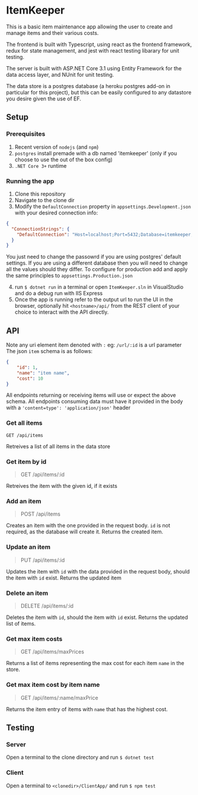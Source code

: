 # ItemKeeper

This is a basic item maintenance app allowing the user to create and manage items and their various costs. 

The frontend is built with Typescript, using react as the frontend framework, redux for state management, and jest with react testing libarary for unit testing.

The server is built with ASP.NET Core 3.1 using Entity Framework for the data access layer, and NUnit for unit testing.

The data store is a postgres database (a heroku postgres add-on in particular for this project), but this can be easily configured to any datastore you desire given the use of EF.

## Setup
### Prerequisites
1. Recent version of `nodejs` (and `npm`)
2. `postgres` install premade with a db named 'itemkeeper' (only if you choose to use the out of the box config)
3. `.NET Core 3+` runtime
### Running the app
1. Clone this repository
2. Navigate to the clone dir
3. Modify the `DefaultConnection` property in `appsettings.Development.json` with your desired connection info:
```json
{
  "ConnectionStrings": {
    "DefaultConnection": "Host=localhost;Port=5432;Database=itemkeeper;Username=postgres;Password=password;"
  }
}
```
You just need to change the passowrd if you are using postgres' default settings. If you are using a different database then you will need to change all the values should they differ. To configure for production add and apply the same principles to `appsettings.Production.json`

4. run `$ dotnet run` in a terminal or open `ItemKeeper.sln` in VisualStudio and do a debug run with IIS Express
5. Once the app is running refer to the output url to run the UI in the browser, optionally hit `<hostname>/api/` from the REST client of your choice to interact with the API directly.

## API
Note any uri element item denoted with `:` eg: `/url/:id` is a url parameter
The json `item` schema is as follows:
```json
{
    "id": 1,
    "name": "item name",
    "cost": 10
}
```
All endpoints returning or receiving items will use or expect the above schema.
All endpoints consuming data must have it provided in the body with a `'content=type': 'application/json'` header

### Get all items
``` GET /api/items ```

Retreives a list of all items in the data store

### Get item by id
> GET /api/items/:id

Retreives the item with the given id, if it exists

### Add an item
> POST /api/items

Creates an item with the one provided in the request body. 
`id` is not required, as the database will create it.
Returns the created item.

### Update an item
> PUT /api/items/:id

Updates the item with `id` with the data provided in the request body, should the item with `id` exist. Returns the updated item

### Delete an item
> DELETE /api/items/:id

Deletes the item with `id`, should the item with `id` exist. Returns the updated list of items.

### Get max item costs
> GET /api/items/maxPrices

Returns a list of items representing the max cost for each item `name` in the store.

### Get max item cost by item name
> GET /api/items/:name/maxPrice

Returns the item entry of items with `name` that has the highest cost.

## Testing
### Server
Open a terminal to the clone directory and run `$ dotnet test`

### Client
Open a terminal to `<clonedir>/ClientApp/` and run `$ npm test`
